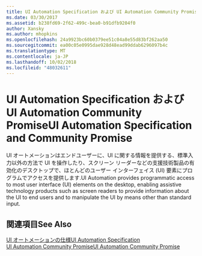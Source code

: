 ```yaml
---
title: UI Automation Specification および UI Automation Community Promise
ms.date: 03/30/2017
ms.assetid: b238fd69-2f62-499c-bea0-b91dfb9204f0
author: Xansky
ms.author: mhopkins
ms.openlocfilehash: 24a9923bc60b0379ee51c04a8e55d83bf262aa50
ms.sourcegitcommit: ea00c05e0995dae928d48ead99ddab6296097b4c
ms.translationtype: MT
ms.contentlocale: ja-JP
ms.lasthandoff: 10/02/2018
ms.locfileid: "48032611"
---
```

# <a name="ui-automation-specification-and-community-promise"></a><span data-ttu-id="ad9a0-102">UI Automation Specification および UI Automation Community Promise</span><span class="sxs-lookup"><span data-stu-id="ad9a0-102">UI Automation Specification and Community Promise</span></span>
<span data-ttu-id="ad9a0-103">UI オートメーションはエンドユーザーに、UI に関する情報を提供する、標準入力以外の方法で UI を操作したり、スクリーン リーダーなどの支援技術製品の有効化のデスクトップで、ほとんどのユーザー インターフェイス (UI) 要素にプログラムでアクセスを提供します.</span><span class="sxs-lookup"><span data-stu-id="ad9a0-103">UI Automation provides programmatic access to most user interface (UI) elements on the desktop, enabling assistive technology products such as screen readers to provide information about the UI to end users and to manipulate the UI by means other than standard input.</span></span>  
  
## <a name="see-also"></a><span data-ttu-id="ad9a0-104">関連項目</span><span class="sxs-lookup"><span data-stu-id="ad9a0-104">See Also</span></span>  
 [<span data-ttu-id="ad9a0-105">UI オートメーションの仕様</span><span class="sxs-lookup"><span data-stu-id="ad9a0-105">UI Automation Specification</span></span>](https://go.microsoft.com/fwlink/?LinkId=108541)  
 [<span data-ttu-id="ad9a0-106">UI Automation Community Promise</span><span class="sxs-lookup"><span data-stu-id="ad9a0-106">UI Automation Community Promise</span></span>](https://go.microsoft.com/fwlink/?LinkId=108542)

